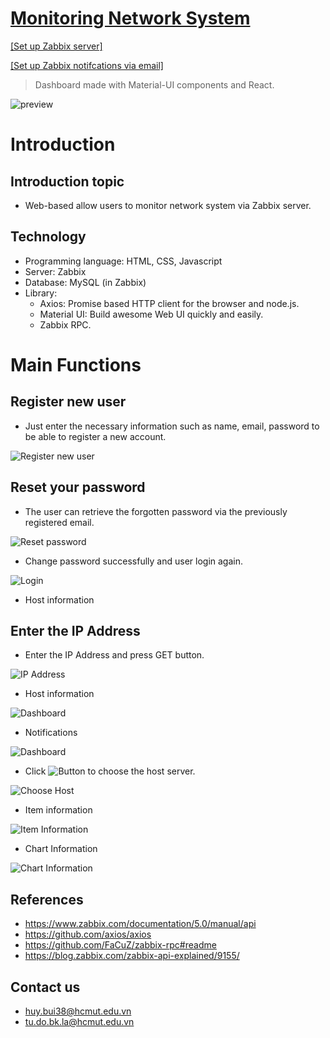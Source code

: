 # [Monitoring Network System](http://dte-network.surge.sh/)

[[Set up Zabbix server]](src/documents/SetUpZabbix.md)

[[Set up Zabbix notifcations via email]](src/documents/SetUpAlert.md)

> Dashboard made with Material-UI components and React.

![preview](public/static/preview.png)

# Introduction

## Introduction topic

- Web-based allow users to monitor network system via Zabbix server.

## Technology

- Programming language: HTML, CSS, Javascript
- Server: Zabbix
- Database: MySQL (in Zabbix)
- Library:
  - Axios: Promise based HTTP client for the browser and node.js.
  - Material UI: Build awesome Web UI quickly and easily.
  - Zabbix RPC.

# Main Functions

## Register new user

- Just enter the necessary information such as name, email, password to be able to register a new account.

![Register new user](public/static/register.png)

## Reset your password

- The user can retrieve the forgotten password via the previously registered email.

![Reset password](public/static/forgotpass.png)

- Change password successfully and user login again.

![Login](public/static/login.png)

- Host information

## Enter the IP Address

- Enter the IP Address and press GET button.

![IP Address](public/static/ipadd.png)

- Host information

![Dashboard](public/static/dashboard.png)

- Notifications

![Dashboard](public/static/notify.png)

- Click ![Button](public/static/button.png) to choose the host server.

![Choose Host](public/static/choose.png)

- Item information

![Item Information](public/static/item.png)

- Chart Information

![Chart Information](public/static/chart.png)

## References

- https://www.zabbix.com/documentation/5.0/manual/api
- https://github.com/axios/axios
- https://github.com/FaCuZ/zabbix-rpc#readme
- https://blog.zabbix.com/zabbix-api-explained/9155/

## Contact us

- huy.bui38@hcmut.edu.vn
- tu.do.bk.la@hcmut.edu.vn
